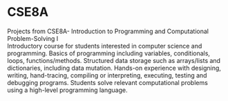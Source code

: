 # CSE8A
Projects from CSE8A- Introduction to Programming and Computational Problem-Solving I \
Introductory course for students interested in computer science and programming. Basics of programming including variables, conditionals, loops, functions/methods. Structured data storage such as arrays/lists and dictionaries, including data mutation. Hands-on experience with designing, writing, hand-tracing, compiling or interpreting, executing, testing and debugging programs. Students solve relevant computational problems using a high-level programming language.
